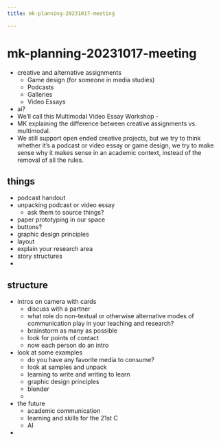 ```yaml
---
title: mk-planning-20231017-meeting

---
```


# mk-planning-20231017-meeting

- creative and alternative assignments
    - Game design (for someone in media studies)
    - Podcasts 
    - Galleries 
    - Video Essays
- ai?
- We’ll call this Multimodal Video Essay Workshop - 
- MK explaining the difference between creative assignments vs. multimodal. 
- We still support open ended creative projects, but we try to think whether it’s a podcast or video essay or game design, we try to make sense why it makes sense in an academic context, instead of the removal of all the rules.


## things

- podcast handout
- unpacking podcast or video essay
    - ask them to source things?
- paper prototyping in our space
- buttons?
- graphic design principles
- layout
- explain your research area
- story structures
- 

## structure

- intros on camera with cards
    - discuss with a partner
    - what role do non-textual or otherwise alternative modes of communication play in your teaching and research?
    - brainstorm as many as possible
    - look for points of contact
    - now each person do an intro
- look at some examples
    - do you have any favorite media to consume?
    - look at samples and unpack
    - learning to write and writing to learn
    - graphic design principles
    - blender
    - 
- the future
    - academic communication
    - learning and skills for the 21st C
    - AI
- 